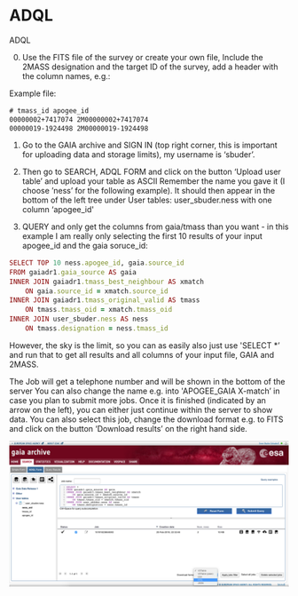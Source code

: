 # ADQL
ADQL

0) Use the FITS file of the survey or create your own file, 
Include the 2MASS designation and the target ID of the survey, add a header with the column names, e.g.:

Example file:
```
# tmass_id apogee_id
00000002+7417074 2M00000002+7417074
00000019-1924498 2M00000019-1924498
```

1) Go to the GAIA archive and SIGN IN 
(top right corner, this is important for uploading data and storage limits), my username is ‘sbuder’.

2) Then go to SEARCH, ADQL FORM and click on the button ‘Upload user table’ and upload your table as ASCII 
Remember the name you gave it (I choose ’ness’ for the following example). 
It should then appear in the bottom of the left tree under User tables:
user_sbuder.ness with one column ‘apogee_id'

3) QUERY and only get the columns from gaia/tmass than you want - 
in this example I am really only selecting the first 10 results of your input apogee_id and the gaia soruce_id:

```ruby
SELECT TOP 10 ness.apogee_id, gaia.source_id
FROM gaiadr1.gaia_source AS gaia
INNER JOIN gaiadr1.tmass_best_neighbour AS xmatch
	ON gaia.source_id = xmatch.source_id
INNER JOIN gaiadr1.tmass_original_valid AS tmass
	ON tmass.tmass_oid = xmatch.tmass_oid
INNER JOIN user_sbuder.ness AS ness
	ON tmass.designation = ness.tmass_id
```

However, the sky is the limit, so you can as easily also just use 'SELECT *’ 
and run that to get all results and all columns of your input file, GAIA and 2MASS.

The Job will get a telephone number and will be shown in the bottom of the server
You can also change the name e.g. into 'APOGEE_GAIA X-match’ in case you plan to submit more jobs. 
Once it is finished (indicated by an arrow on the left), you can either just continue within the server to show data.
You can also select this job, change the download format e.g. to FITS and click on the button ‘Download results’ on the right hand side.

![alt text](ADQL_screenshot.png "Screenshot of Gaia archive")
